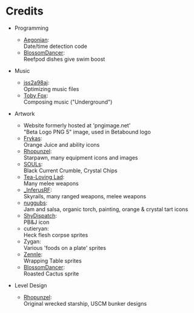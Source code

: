 Credits
=======
  
  - Programming
    * [Aegonian](https://steamcommunity.com/sharedfiles/filedetails/?id=850109963):<br/>
      Date/time detection code
    * [BlossomDancer](https://steamcommunity.com/sharedfiles/filedetails/?id=2787981321):<br/>
      Reefpod dishes give swim boost
      
  - Music
    * [jss2a98aj](https://steamcommunity.com/sharedfiles/filedetails/?id=1543219534):<br/>
      Optimizing music files
    * [Toby Fox](https://store.steampowered.com/app/1671210/DELTARUNE/):<br/>
      Composing music ("Underground")

  - Artwork
    * Website formerly hosted at 'pngimage.net'<br/>
      "Beta Logo PNG 5" image, used in Betabound logo
    * [Frykas](https://steamcommunity.com/sharedfiles/filedetails/?id=2431875552):<br/>
      Orange Juice and ability icons
    * [Rhopunzel](https://store.steampowered.com/app/1363900/Farworld_Pioneers/):<br/>
      Starpawn, many equipment icons and images
    * [SOULs](https://twiom.carrd.co/):<br/>
      Black Current Crumble, Crystal Chips
    * [Tea-Loving Lad](https://steamcommunity.com/id/TeaLovingLad/myworkshopfiles/):<br/>
      Many melee weapons
    * [_InferusRF](https://steamcommunity.com/profiles/76561193786172700):<br/>
      Skyrails, many ranged weapons, melee weapons
    * [nuggubs](https://steamcommunity.com/sharedfiles/filedetails/?id=2735634052):<br/>
      Jam and salsa, organic torch, painting, orange & crystal tart icons
    * [ShyDispatch](https://steamcommunity.com/id/Manix25/myworkshopfiles/?appid=211820):<br/>
      PB&J icon
    * cutieryan:<br/>
      Heck flesh corpse sprites
    * Zygan:<br/>
      Various 'foods on a plate' sprites
    * [Zennle](https://steamcommunity.com/id/30195026920/myworkshopfiles/?appid=211820):<br/>
      Wrapping Table sprites
    * [BlossomDancer](https://steamcommunity.com/sharedfiles/filedetails/?id=2787981321):<br/>
      Roasted Cactus sprite
      
  - Level Design
    * [Rhopunzel](https://store.steampowered.com/app/1363900/Farworld_Pioneers/):<br/>
      Original wrecked starship, USCM bunker designs